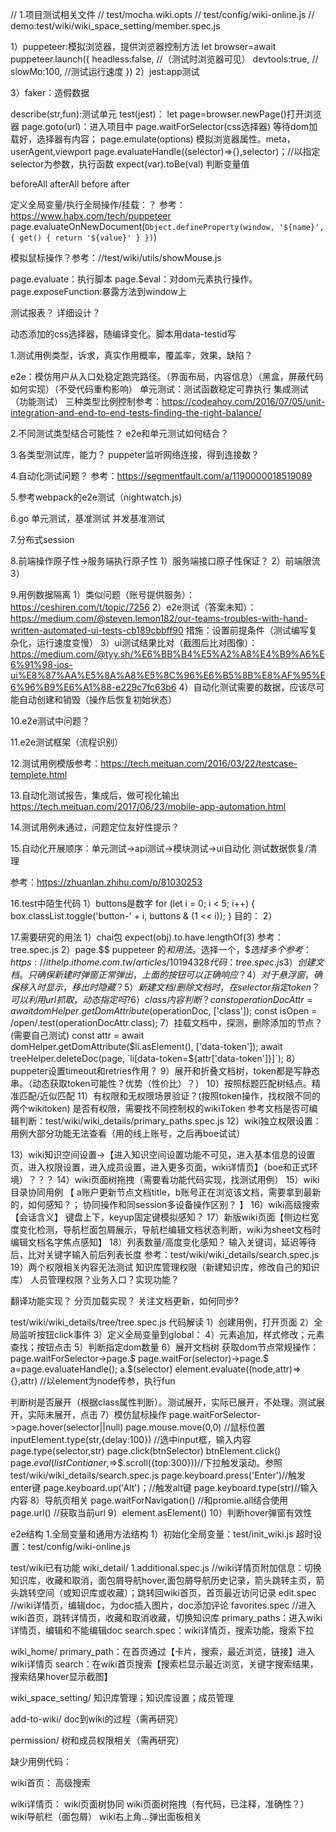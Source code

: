 // 1.项目测试相关文件
// test/mocha.wiki.opts
// test/config/wiki-online.js
// demo:test/wiki/wiki_space_setting/member.spec.js


1）puppeteer:模拟浏览器，提供浏览器控制方法
let browser=await puppeteer.launch({
    headless:false, //（测试时浏览器可见）
    devtools:true,  //
    slowMo:100, //测试运行速度
})
2）jest:app测试

3）faker：造假数据

describe(str,fun):测试单元
test(jest)：
let page=browser.newPage()打开浏览器
page.goto(url)：进入项目中
page.waitForSelector(css选择器) 等待dom加载好，选择器有内容；
page.emulate(options) 模拟浏览器属性。meta，userAgent,viewport
page.evaluateHandle((selector)=>{},selector)；//以指定selector为参数，执行函数
expect(var).toBe(val) 判断变量值

beforeAll
afterAll
before
after


定义全局变量/执行全局操作/挂载：？
参考：https://www.habx.com/tech/puppeteer
page.evaluateOnNewDocument(`
   Object.defineProperty(window, '${name}', {
     get() {
       return '${value}'
     }
   })
 `)

 模拟鼠标操作？参考：//test/wiki/utils/showMouse.js

 

 page.evaluate：执行脚本
 page.$eval：对dom元素执行操作。
 page.exposeFunction:暴露方法到window上

 测试报表？
 详细设计？



 动态添加的css选择器，随编译变化。脚本用data-testid写

1.测试用例类型，诉求，真实作用概率，覆盖率，效果，缺陷？

e2e：模仿用户从入口处稳定跑完路径。（界面布局，内容信息）（黑盒，屏蔽代码如何实现）（不受代码重构影响）
单元测试：测试函数稳定可靠执行
集成测试（功能测试）
三种类型比例控制参考：https://codeahoy.com/2016/07/05/unit-integration-and-end-to-end-tests-finding-the-right-balance/



2.不同测试类型结合可能性？
e2e和单元测试如何结合？

3.各类型测试库，能力？
puppeter监听网络连接，得到连接数？

4.自动化测试问题？
参考：https://segmentfault.com/a/1190000018519089

5.参考webpack的e2e测试（nightwatch.js)

6.go 单元测试，基准测试 并发基准测试


7.分布式session

8.前端操作原子性->服务端执行原子性
1）服务端接口原子性保证？
2）前端限流
3）

9.用例数据隔离
1）类似问题（账号提供服务）：https://ceshiren.com/t/topic/7256
2）e2e测试（答案未知）：https://medium.com/@steven.lemon182/our-teams-troubles-with-hand-written-automated-ui-tests-cb189cbbff90
措施：设置前提条件（测试编写复杂化，运行速度变慢）
3）ui测试结果比对（截图后比对图像）：https://medium.com/@tyy.sh/%E6%BB%B4%E5%A2%A8%E4%B9%A6%E6%91%98-ios-ui%E8%87%AA%E5%8A%A8%E5%8C%96%E6%B5%8B%E8%AF%95%E6%96%B9%E6%A1%88-e229c7fc63b6
4）自动化测试需要的数据，应该尽可能自动创建和销毁（操作后恢复初始状态）

10.e2e测试中问题？

11.e2e测试框架（流程识别）

12.测试用例模版参考：https://tech.meituan.com/2016/03/22/testcase-templete.html

13.自动化测试报告，集成后，做可视化输出
https://tech.meituan.com/2017/06/23/mobile-app-automation.html

14.测试用例未通过，问题定位友好性提示？

15.自动化开展顺序：单元测试->api测试->模块测试->ui自动化
测试数据恢复/清理

参考：https://zhuanlan.zhihu.com/p/81030253


16.test中陌生代码
1）buttons是数字
for (let i = 0; i < 5; i++) {
    box.classList.toggle('button-' + i, buttons & (1 << i));
}
目的：
2）

17.需要研究的用法
1）chai包
expect(obj).to.have.lengthOf(3)
参考：tree.spec.js
2）page.$$
puppeteer 的$和$$用法。$选择一个，$$选择多个
参考：https://ithelp.ithome.com.tw/articles/10194328
代码：tree.spec.js
3）创建文档。只确保新建时弹窗正常弹出，上面的按钮可以正确响应？
4）对于悬浮窗，确保移入时显示，移出时隐藏？
5）新建文档/删除文档时，在selector指定token？可以利用url抓取，动态指定吗?
6）class内容判断？
const operationDocAttr = await domHelper.getDomAttribute($operationDoc, ['class']);
    const isOpen = /open/.test(operationDocAttr.class);
7）挂载文档中，探测，删除添加的节点？(需要自己测试)
const attr = await domHelper.getDomAttribute($li.asElement(), ['data-token']);
    await treeHelper.deleteDoc(page, `li[data-token=${attr['data-token']}]`);
8）puppeter设置timeout和retries作用？
9）展开和折叠文档树，token都是写静态串。（动态获取token可能性？优势（性价比）？）
10）按照标题匹配树结点。精准匹配/近似匹配
11）有权限和无权限场景验证？(按照token操作，找权限不同的两个wikitoken)
是否有权限，需要找不同控制权的wikiToken
参考文档是否可编辑判断：test/wiki/wiki_details/primary_paths.spec.js
12）wiki独立权限设置：用例大部分功能无法查看（用的线上账号，之后再boe试试）

13）wiki知识空间设置->【进入知识空间设置功能不可见，进入基本信息的设置页，进入权限设置，进入成员设置，进入更多页面，wiki详情页】（boe和正式环境）？？？
14）wiki页面树拖拽（需要看功能代码实现，找测试用例）
15）wiki目录协同用例
【
a账户更新节点文档title，b账号正在浏览该文档，需要拿到最新的，如何感知？；
协同操作和同session多设备操作区别？
】
16）wiki高级搜索【会话含义】
键盘上下，keyup固定键模拟感知？
17）新版wiki页面【侧边栏宽度变化检测，导航栏面包屑展示，导航栏编辑文档状态判断，wiki为sheet文档时编辑文档名字焦点感知】
18）列表数量/高度变化感知？
输入关键词，延迟等待后，比对关键字输入前后列表长度
参考：test/wiki/wiki_details/search.spec.js
19）两个权限相关内容无法测试
知识库管理权限（新建知识库，修改自己的知识库）
人员管理权限？业务入口？实现功能？






翻译功能实现？
分页加载实现？
关注文档更新，如何同步?


test/wiki/wiki_details/tree/tree.spec.js 代码解读
1）创建用例，打开页面
2）全局监听按钮click事件
3）定义全局变量到global：
4）元素追加，样式修改；元素查找；按钮点击
5）判断指定dom数量
6）展开文档树
获取dom节点常规操作：page.waitForSelector->page.$
page.waitFor(selector)->page.$
a=page.evaluateHandle();    a.$(selector)
element.evaluate((node,attr)=>{},attr)  //以element为node传参，执行fun

判断树是否展开（根据class属性判断）。测试展开，实际已展开，不处理。测试展开，实际未展开，点击
7）模仿鼠标操作
page.waitForSelector->page.hover(selector||null)
page.mouse.move(0,0)    //鼠标位置
inputElement.type(str,{delay:100})  //选中input框，输入内容
page.type(selector,str)
page.click(btnSelector)
btnElement.click()
page.$eval(listContianer,$=>$.scroll({top:300}))//下拉触发滚动。参照 test/wiki/wiki_details/search.spec.js
page.keyboard.press('Enter')//触发enter键
page.keyboard.up('Alt')；//触发alt键
page.keyboard.type(str)//输入内容
8）导航页相关
page.waitForNavigation()    //和promie.all结合使用
page.url()  //获取当前url
9）element.asElement()
10）判断hover弹窗有效性






e2e结构
1.全局变量和通用方法结构
1）初始化全局变量：test/init_wiki.js
超时设置：test/config/wiki-online.js


test/wiki已有功能
wiki_detail/
1.additional.spec.js  //wiki详情页附加信息：切换知识库，收藏和取消，面包屑导航hover,面包屑导航历史记录，箭头跳转主页，箭头跳转空间（或知识库或收藏）；跳转回wiki首页，首页最近访问记录
edit.spec //wiki详情页，编辑doc，为doc插入图片，doc添加评论
favorites.spec //进入wiki首页，跳转详情页，收藏和取消收藏，切换知识库
primary_paths：进入wiki详情页，编辑和不能编辑doc
search.spec：wiki详情页，搜索功能，搜索下拉

wiki_home/
primary_path：在首页通过【卡片，搜索，最近浏览，链接】进入wiki详情页
search：在wiki首页搜索【搜索栏显示最近浏览，关键字搜索结果，搜索结果hover显示截图】

wiki_space_setting/
知识库管理；知识库设置；成员管理

add-to-wiki/
doc到wiki的过程（需再研究）

permission/
树和成员权限相关（需再研究）

缺少用例代码：

wiki首页：
高级搜索

wiki详情页：
wiki页面树协同
wiki页面树拖拽（有代码，已注释，准确性？）
wiki导航栏（面包屑）
wiki右上角...弹出面板相关








